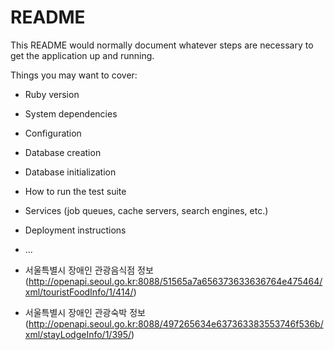 # README

This README would normally document whatever steps are necessary to get the
application up and running.

Things you may want to cover:

* Ruby version

* System dependencies

* Configuration

* Database creation

* Database initialization

* How to run the test suite

* Services (job queues, cache servers, search engines, etc.)

* Deployment instructions

* ...

* 서울특별시 장애인 관광음식점 정보(http://openapi.seoul.go.kr:8088/51565a7a656373633636764e475464/xml/touristFoodInfo/1/414/)

* 서울특별시 장애인 관광숙박 정보(http://openapi.seoul.go.kr:8088/497265634e637363383553746f536b/xml/stayLodgeInfo/1/395/)